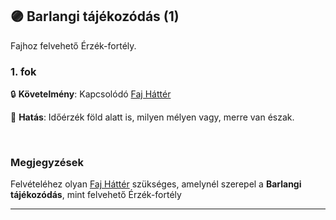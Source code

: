 ## 🟣 Barlangi tájékozódás (1)

<!-- tag: erzekfortely -->

Fajhoz felvehető Érzék-fortély.

### 1. fok

🔒 **Követelmény**: Kapcsolódó [Faj Háttér](../021_faj_hatterek.md)

🌟 **Hatás**: Időérzék föld alatt is, milyen mélyen vagy, merre van észak.

 
<br />

### Megjegyzések

Felvételéhez olyan [Faj Háttér](../021_faj_hatterek.md) szükséges, amelynél szerepel a **Barlangi tájékozódás**, mint felvehető Érzék-fortély

---
